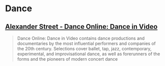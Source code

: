 # Dance

## [Alexander Street - Dance Online: Dance in Video](https://search.alexanderstreet.com/daiv)

> Dance Online: Dance in Video contains dance productions and documentaries by the most influential performers and companies of the 20th century. Selections cover ballet, tap, jazz, contemporary, experimental, and improvisational dance, as well as forerunners of the forms and the pioneers of modern concert dance



